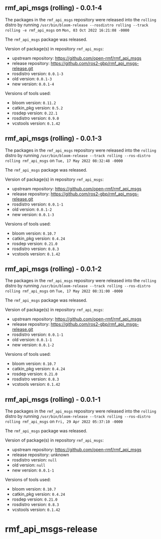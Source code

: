 ## rmf_api_msgs (rolling) - 0.0.1-4

The packages in the `rmf_api_msgs` repository were released into the `rolling` distro by running `/usr/bin/bloom-release --rosdistro rolling --track rolling -e rmf_api_msgs` on `Mon, 03 Oct 2022 16:21:08 -0000`

The `rmf_api_msgs` package was released.

Version of package(s) in repository `rmf_api_msgs`:

- upstream repository: https://github.com/open-rmf/rmf_api_msgs
- release repository: https://github.com/ros2-gbp/rmf_api_msgs-release.git
- rosdistro version: `0.0.1-3`
- old version: `0.0.1-3`
- new version: `0.0.1-4`

Versions of tools used:

- bloom version: `0.11.2`
- catkin_pkg version: `0.5.2`
- rosdep version: `0.22.1`
- rosdistro version: `0.9.0`
- vcstools version: `0.1.42`


## rmf_api_msgs (rolling) - 0.0.1-3

The packages in the `rmf_api_msgs` repository were released into the `rolling` distro by running `/usr/bin/bloom-release --track rolling --ros-distro rolling rmf_api_msgs` on `Tue, 17 May 2022 08:32:48 -0000`

The `rmf_api_msgs` package was released.

Version of package(s) in repository `rmf_api_msgs`:

- upstream repository: https://github.com/open-rmf/rmf_api_msgs
- release repository: https://github.com/ros2-gbp/rmf_api_msgs-release.git
- rosdistro version: `0.0.1-1`
- old version: `0.0.1-2`
- new version: `0.0.1-3`

Versions of tools used:

- bloom version: `0.10.7`
- catkin_pkg version: `0.4.24`
- rosdep version: `0.21.0`
- rosdistro version: `0.8.3`
- vcstools version: `0.1.42`


## rmf_api_msgs (rolling) - 0.0.1-2

The packages in the `rmf_api_msgs` repository were released into the `rolling` distro by running `/usr/bin/bloom-release --track rolling --ros-distro rolling rmf_api_msgs` on `Tue, 17 May 2022 08:31:00 -0000`

The `rmf_api_msgs` package was released.

Version of package(s) in repository `rmf_api_msgs`:

- upstream repository: https://github.com/open-rmf/rmf_api_msgs
- release repository: https://github.com/ros2-gbp/rmf_api_msgs-release.git
- rosdistro version: `0.0.1-1`
- old version: `0.0.1-1`
- new version: `0.0.1-2`

Versions of tools used:

- bloom version: `0.10.7`
- catkin_pkg version: `0.4.24`
- rosdep version: `0.21.0`
- rosdistro version: `0.8.3`
- vcstools version: `0.1.42`


## rmf_api_msgs (rolling) - 0.0.1-1

The packages in the `rmf_api_msgs` repository were released into the `rolling` distro by running `/usr/bin/bloom-release --track rolling --ros-distro rolling rmf_api_msgs` on `Fri, 29 Apr 2022 05:37:10 -0000`

The `rmf_api_msgs` package was released.

Version of package(s) in repository `rmf_api_msgs`:

- upstream repository: https://github.com/open-rmf/rmf_api_msgs
- release repository: unknown
- rosdistro version: `null`
- old version: `null`
- new version: `0.0.1-1`

Versions of tools used:

- bloom version: `0.10.7`
- catkin_pkg version: `0.4.24`
- rosdep version: `0.21.0`
- rosdistro version: `0.8.3`
- vcstools version: `0.1.42`


# rmf_api_msgs-release
